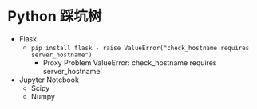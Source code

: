 # Python 踩坑树
- Flask
  - `pip install flask - raise ValueError("check_hostname requires server_hostname")`
    - Proxy Problem
ValueError: check_hostname requires server_hostname`
- Jupyter Notebook
  - Scipy
  - Numpy